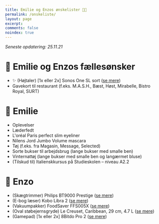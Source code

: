```yaml
---
title: Emilie og Enzos ønskelister 🎄🎁
permalink: /onskeliste/
layout: page
excerpt: 
comments: false
noindex: true
---
```


*Seneste opdatering: 25.11.21*

# 💑 Emilie og Enzos fællesønsker
- ✨ (Højtaler) [1x eller 2x] Sonos One SL sort ([se mere](https://www.komplett.dk/product/1137446/tv-hifi/hoejttalere/multiroom/sonos-one-sl-sort))
- Gavekort til restaurant (f.eks. M.A.S.H., Bæst, Høst, Mirabelle, Bistro Royal, SURT)

# 👩 Emilie
- Oplevelser
- Læderfedt
- L'oréal Paris perfect slim eyeliner
- Nilens Jord Jumbo Volume mascara
- Tøj (f.eks. fra Magasin, Message, Selected)
- Sorte bukser til arbejdsbrug (lange bukser med smalle ben)
- Vinternattøj (lange bukser med smalle ben og langærmet bluse)
- (Tilskud til) Italienskkursus på Studieskolen – niveau A2.2

# 👨 Enzo
- (Skægtrimmer) Philips BT9000 Prestige ([se mere](https://www.philips.dk/c-p/BT9810_15/beard-trimmer-9000-prestige-skaegtrimmer))
- (E-bog læser) Kobo Libra 2 ([se mere](https://www.computersalg.dk/i/7738653/rakuten-kobo-libra-2-17-8-cm-7-e-bl%c3%a6k-carta-1264-x-1680-pixel-cbr-cbz-html-mobi-pdf-rtf-txt-epub-bmp-gif-jpeg-png-tiff-32-gb))
- (Vakuumpakker) FoodSaver FFS005X ([se mere](https://www.elgiganten.dk/product/hjem-have/kokkenudstyr/kokkenmaskiner-madlavning/sous-vide-vakuumpakker/foodsaver-vakuumpakker-204003/FS204003?scid=Pricecomparison8084162610))
- (Oval støbejernsgryde) Le Creuset, Caribbean, 29 cm, 4.7 L ([se mere](https://www.lecreuset.dk/da_DK/p/oval-gryde-stobejern/CI1178.html?dwvar_CI1178_color=teal&dwvar_CI1178_size=29cm-l4-7))
- (Gamepad) [1x eller 2x] 8Bitdo Pro 2 ([se mere](https://www.amazon.de/-/en/6922621501695/dp/B08XY8SK9B))
